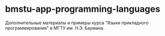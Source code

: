 # bmstu-app-programming-languages
Дополнительные материалы и примеры курса "Языки прикладного программирования" в МГТУ им. Н.Э. Баумана. 
